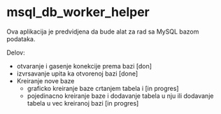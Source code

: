 msql_db_worker_helper
=====================

Ova aplikacija je predvidjena da bude alat za rad sa MySQL bazom podataka.

Delov:
  - otvaranje i gasenje konekcije prema bazi [don]
  - izvrsavanje upita ka otvorenoj bazi [done]
  - Kreiranje nove baze 
    * graficko kreiranje baze crtanjem tabela i [in progres]
    * pojedinacno kreiranje baze i dodavanje tabela u nju ili dodavanje tabela u vec kreiranoj bazi [in progres]

    
